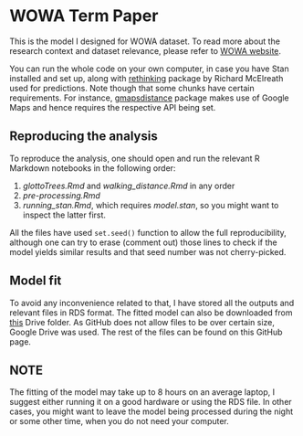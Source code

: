 # WOWA Term Paper
This is the model I designed for WOWA dataset. To read more about the research context and dataset relevance, please refer to [WOWA website](https://multicast.aspra.uni-bamberg.de/resources/wowa/). 

You can run the whole code on your own computer, in case you have Stan installed and set up, along with [rethinking](https://github.com/rmcelreath/rethinking) package by Richard McElreath used for predictions. Note though that some chunks have certain requirements. For instance, [gmapsdistance](https://cran.r-project.org/web/packages/gmapsdistance/readme/README.html) package makes use of Google Maps and hence requires the respective API being set.

## Reproducing the analysis

To reproduce the analysis, one should open and run the relevant R Markdown notebooks in the following order:

1) *glottoTrees.Rmd* and *walking_distance.Rmd* in any order
2) *pre-processing.Rmd* 
3) *running_stan.Rmd*, which requires *model.stan*, so you might want to inspect the latter first.

All the files have used `set.seed()` function to allow the full reproducibility, although one can try to erase (comment out) those lines to check if the model yields similar results and that seed number was not cherry-picked.

## Model fit
To avoid any inconvenience related to that, I have stored all the outputs and relevant files in RDS format. The fitted model can also be downloaded from [this](https://drive.google.com/drive/folders/1It6uNf-HYrlO8n6laIutXjmJBqjZE6WB?usp=sharing) Drive folder. As GitHub does not allow files to be over certain size, Google Drive was used. The rest of the files can be found on this GitHub page. 

## NOTE
The fitting of the model may take up to 8 hours on an average laptop, I suggest either running it on a good hardware or using the RDS file. In other cases, you might want to leave the model being processed during the night or some other time, when you do not need your computer. 
